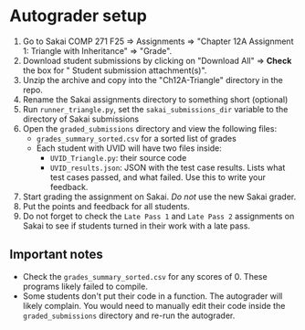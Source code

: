 # Autograder setup
1. Go to Sakai COMP 271 F25 => Assignments => "Chapter 12A Assignment 1: Triangle with Inheritance" => "Grade".
2. Download student submissions by clicking on "Download All" => **Check** the box for " Student submission attachment(s)".
3. Unzip the archive and copy into the "Ch12A-Triangle" directory in the repo. 
4. Rename the Sakai assignments directory to something short (optional) 
5. Run `runner_triangle.py`, set the `sakai_submissions_dir` variable to the directory of Sakai submissions
6. Open the `graded_submissions` directory and view the following files:
   * `grades_summary_sorted.csv` for a sorted list of grades
   * Each student with UVID will have two files inside:
     * `UVID_Triangle.py`: their source code
     * `UVID_results.json`: JSON with the test case results. Lists what test cases passed, and what failed. Use this to write your feedback.
7. Start grading the assignment on Sakai. _Do not_ use the new Sakai grader. 
8. Put the points and feedback for all students.
9. Do not forget to check the `Late Pass 1` and `Late Pass 2` assignments on Sakai to see if students turned in their work with a late pass.

## Important notes
* Check the `grades_summary_sorted.csv` for any scores of 0. These programs likely failed to compile.
* Some students don't put their code in a function. The autograder will likely complain. You would need to manually edit their code inside the `graded_submissions` directory and re-run the autograder.
